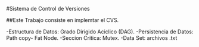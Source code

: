 
#Sistema de Control de Versiones

##Este Trabajo consiste en implemtar el CVS.

-Estructura de Datos: Grado Dirigido Aciclico (DAG).
-Persistencia de Datos: Path copy- Fat Node.
-Seccion Critica: Mutex.
-Data Set: archivos .txt

